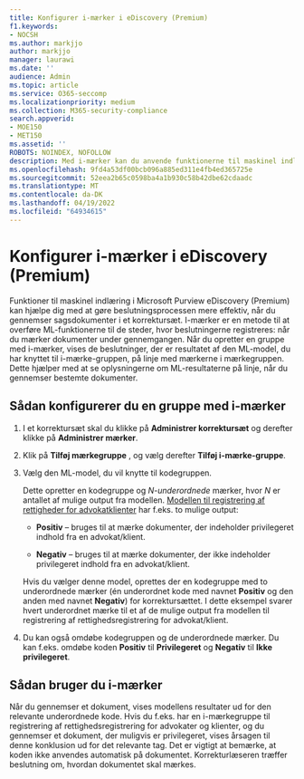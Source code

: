 ```yaml
---
title: Konfigurer i-mærker i eDiscovery (Premium)
f1.keywords:
- NOCSH
ms.author: markjjo
author: markjjo
manager: laurawi
ms.date: ''
audience: Admin
ms.topic: article
ms.service: O365-seccomp
ms.localizationpriority: medium
ms.collection: M365-security-compliance
search.appverid:
- MOE150
- MET150
ms.assetid: ''
ROBOTS: NOINDEX, NOFOLLOW
description: Med i-mærker kan du anvende funktionerne til maskinel indlæring, når du gennemser indhold i en eDiscovery-sag (Premium). Brug grupper med i-mærker til at få vist resultaterne af modeller til registrering af maskinel indlæring, f.eks. rettighedsmodellen for advokat/klient.
ms.openlocfilehash: 9fd4a53df00bcb096a885ed311e4fb4ed365725e
ms.sourcegitcommit: 52eea2b65c0598ba4a1b930c58b42dbe62cdaadc
ms.translationtype: MT
ms.contentlocale: da-DK
ms.lasthandoff: 04/19/2022
ms.locfileid: "64934615"
---
```

# <a name="set-up-smart-tags-in-ediscovery-premium"></a>Konfigurer i-mærker i eDiscovery (Premium)

Funktioner til maskinel indlæring i Microsoft Purview eDiscovery (Premium) kan hjælpe dig med at gøre beslutningsprocessen mere effektiv, når du gennemser sagsdokumenter i et korrektursæt. I-mærker er en metode til at overføre ML-funktionerne til de steder, hvor beslutningerne registreres: når du mærker dokumenter under gennemgangen. Når du opretter en gruppe med i-mærker, vises de beslutninger, der er resultatet af den ML-model, du har knyttet til i-mærke-gruppen, på linje med mærkerne i mærkegruppen. Dette hjælper med at se oplysningerne om ML-resultaterne på linje, når du gennemser bestemte dokumenter.

## <a name="how-to-set-up-a-smart-tag-group"></a>Sådan konfigurerer du en gruppe med i-mærker

1. I et korrektursæt skal du klikke på **Administrer korrektursæt** og derefter klikke på **Administrer mærker**.

2. Klik på **Tilføj mærkegruppe** , og vælg derefter **Tilføj i-mærke-gruppe**.

3. Vælg den ML-model, du vil knytte til kodegruppen.
    
   Dette opretter en kodegruppe og *N-underordnede* mærker, hvor *N* er antallet af mulige output fra modellen. [Modellen til registrering af rettigheder for advokatklienter](attorney-privilege-detection.md) har f.eks. to mulige output: 

   - **Positiv** – bruges til at mærke dokumenter, der indeholder privilegeret indhold fra en advokat/klient.
   
   - **Negativ** – bruges til at mærke dokumenter, der ikke indeholder privilegeret indhold fra en advokat/klient.
    
    Hvis du vælger denne model, oprettes der en kodegruppe med to underordnede mærker (én underordnet kode med navnet **Positiv** og den anden med navnet **Negativ**) for korrektursættet. I dette eksempel svarer hvert underordnet mærke til et af de mulige output fra modellen til registrering af rettighedsregistrering for advokat/klient.

4. Du kan også omdøbe kodegruppen og de underordnede mærker. Du kan f.eks. omdøbe koden **Positiv** til **Privilegeret** og **Negativ** til **Ikke privilegeret**.

## <a name="how-to-use-smart-tags"></a>Sådan bruger du i-mærker

Når du gennemser et dokument, vises modellens resultater ud for den relevante underordnede kode. Hvis du f.eks. har en i-mærkegruppe til registrering af rettighedsregistrering for advokater og klienter, og du gennemser et dokument, der muligvis er privilegeret, vises årsagen til denne konklusion ud for det relevante tag. Det er vigtigt at bemærke, at koden ikke anvendes automatisk på dokumentet. Korrekturlæseren træffer beslutning om, hvordan dokumentet skal mærkes.
